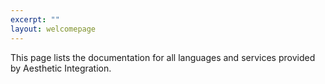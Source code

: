 ```yaml
---
excerpt: ""
layout: welcomepage
---
```


This page lists the documentation for all languages and services provided by Aesthetic Integration. 




	  
